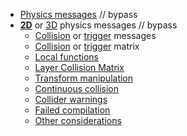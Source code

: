 - [Physics messages](../Physics%20Messages.md) // bypass
- [**2D**](1%202D%20Physics%20Messages.md) or [3D](1%203D%20Physics%20Messages.md) physics messages // bypass
  - [Collision](2%20Collision%20Messages%202D.md) or [trigger](2%20Trigger%20Messages%202D.md) messages
  - [Collision](3%20Collision%20Matrix%202D.md) or [trigger](3%20Trigger%20Matrix%202D.md) matrix
  - [Local functions](4%20Local%20Functions%202D.md)
  - [Layer Collision Matrix](5%202D%20Collision%20Matrix.md)
  - [Transform manipulation](6%202D%20Transform.md)
  - [Continuous collision](7%202D%20Continuous%20Detection.md)
  - [Collider warnings](8%202D%20Collider%20Warnings.md)
  - [Failed compilation](9%202D%20Failed%20Compilation.md)
  - [Other considerations](10%202D%20Other.md)